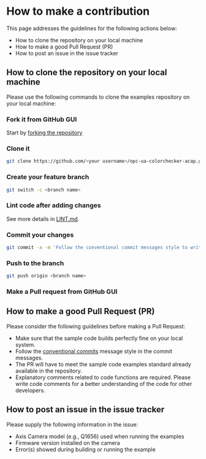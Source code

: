 # How to make a contribution

This page addresses the guidelines for the following actions below:

- How to clone the repository on your local machine
- How to make a good Pull Request (PR)
- How to post an issue in the issue tracker

## How to clone the repository on your local machine

Please use the following commands to clone the examples repository on your local machine:

### Fork it from GitHub GUI

Start by [forking the repository](https://docs.github.com/en/github/getting-started-with-github/fork-a-repo)

### Clone it

```sh
git clone https://github.com/<your username>/opc-ua-colorchecker-acap.git
```

### Create your feature branch

```sh
git switch -c <branch name>
```

### Lint code after adding changes

See more details in [LINT.md](LINT.md).

### Commit your changes

```sh
git commit -a -m 'Follow the conventional commit messages style to write this message'
```

### Push to the branch

```sh
git push origin <branch name>
```

### Make a Pull request from GitHub GUI

## How to make a good Pull Request (PR)

Please consider the following guidelines before making a Pull Request:

- Make sure that the sample code builds perfectly fine on your local system.
- Follow the [conventional commits](https://www.conventionalcommits.org) message
style in the commit messages.
- The PR will have to meet the sample code examples standard already available
in the repository.
- Explanatory comments related to code functions are required. Please write code
comments for a better understanding of the code for other developers.

## How to post an issue in the issue tracker

Please supply the following information in the issue:

- Axis Camera model (e.g., Q1656) used when running the examples
- Firmware version installed on the camera
- Error(s) showed during building or running the example
